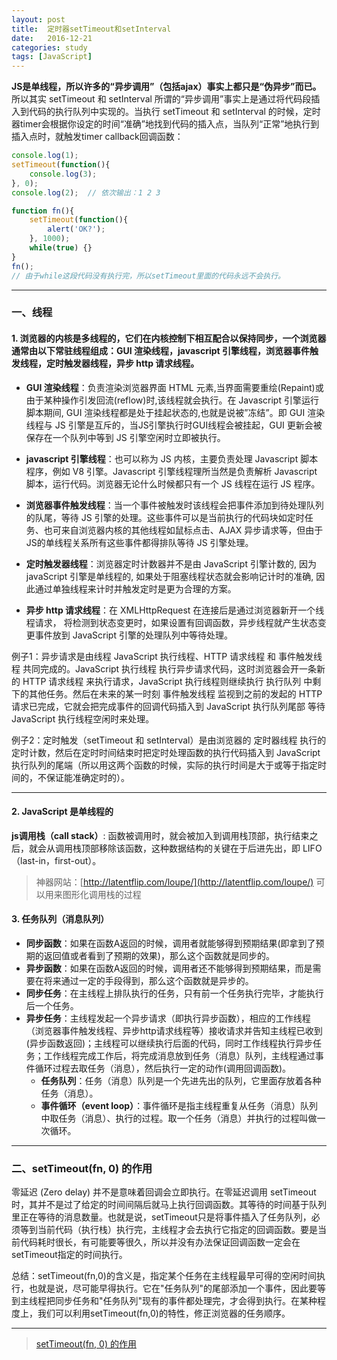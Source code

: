 ```yaml
---
layout: post
title:  定时器setTimeout和setInterval
date:   2016-12-21
categories: study
tags: [JavaScript]
---
```


__JS是单线程，所以许多的“异步调用”（包括ajax）事实上都只是“伪异步”而已。__ 所以其实 setTimeout 和 setInterval 所谓的“异步调用”事实上是通过将代码段插入到代码的执行队列中实现的。当执行 setTimeout 和 setInterval 的时候，定时器timer会根据你设定的时间“准确”地找到代码的插入点，当队列“正常”地执行到插入点时，就触发timer callback回调函数：

``` javascript
console.log(1);
setTimeout(function(){
    console.log(3);
}, 0);
console.log(2);  // 依次输出：1 2 3

function fn(){
    setTimeout(function(){
        alert('OK?');
    }, 1000);
    while(true) {}
}
fn();
// 由于while这段代码没有执行完，所以setTimeout里面的代码永远不会执行。
```

---

### 一、线程

#### 1. 浏览器的内核是多线程的，它们在内核控制下相互配合以保持同步，一个浏览器通常由以下常驻线程组成：GUI 渲染线程，javascript 引擎线程，浏览器事件触发线程，定时触发器线程，异步 http 请求线程。

+ __GUI 渲染线程__：负责渲染浏览器界面 HTML 元素,当界面需要重绘(Repaint)或由于某种操作引发回流(reflow)时,该线程就会执行。在 Javascript 引擎运行脚本期间, GUI 渲染线程都是处于挂起状态的,也就是说被”冻结”。即 GUI 渲染线程与 JS 引擎是互斥的，当JS引擎执行时GUI线程会被挂起，GUI 更新会被保存在一个队列中等到 JS 引擎空闲时立即被执行。

+ __javascript 引擎线程__：也可以称为 JS 内核，主要负责处理 Javascript 脚本程序，例如 V8 引擎。Javascript 引擎线程理所当然是负责解析 Javascript 脚本，运行代码。浏览器无论什么时候都只有一个 JS 线程在运行 JS 程序。

+ __浏览器事件触发线程__：当一个事件被触发时该线程会把事件添加到待处理队列的队尾，等待 JS 引擎的处理。这些事件可以是当前执行的代码块如定时任务、也可来自浏览器内核的其他线程如鼠标点击、AJAX 异步请求等，但由于JS的单线程关系所有这些事件都得排队等待 JS 引擎处理。

+ __定时触发器线程__：浏览器定时计数器并不是由 JavaScript 引擎计数的, 因为 javaScript 引擎是单线程的, 如果处于阻塞线程状态就会影响记计时的准确, 因此通过单独线程来计时并触发定时是更为合理的方案。

+ __异步 http 请求线程__：在 XMLHttpRequest 在连接后是通过浏览器新开一个线程请求， 将检测到状态变更时，如果设置有回调函数，异步线程就产生状态变更事件放到 JavaScript 引擎的处理队列中等待处理。


例子1：异步请求是由线程 JavaScript 执行线程、HTTP 请求线程 和 事件触发线程 共同完成的。JavaScript 执行线程 执行异步请求代码，这时浏览器会开一条新的 HTTP 请求线程 来执行请求，JavaScript 执行线程则继续执行 执行队列 中剩下的其他任务。然后在未来的某一时刻 事件触发线程 监视到之前的发起的 HTTP 请求已完成，它就会把完成事件的回调代码插入到 JavaScript 执行队列尾部 等待 JavaScript 执行线程空闲时来处理。

例子2：定时触发（setTimeout 和 setInterval）是由浏览器的 定时器线程 执行的定时计数，然后在定时时间结束时把定时处理函数的执行代码插入到 JavaScript 执行队列的尾端（所以用这两个函数的时候，实际的执行时间是大于或等于指定时间的，不保证能准确定时的）。

---

#### 2. JavaScript 是单线程的

__js调用栈（call stack）__: 函数被调用时，就会被加入到调用栈顶部，执行结束之后，就会从调用栈顶部移除该函数，这种数据结构的关键在于后进先出，即 LIFO（last-in，first-out）。

> 神器网站：[http://latentflip.com/loupe/](http://latentflip.com/loupe/) 可以用来图形化调用栈的过程

#### 3. 任务队列（消息队列）

+ __同步函数__：如果在函数A返回的时候，调用者就能够得到预期结果(即拿到了预期的返回值或者看到了预期的效果)，那么这个函数就是同步的。
+ __异步函数__：如果在函数A返回的时候，调用者还不能够得到预期结果，而是需要在将来通过一定的手段得到，那么这个函数就是异步的。
+ __同步任务__：在主线程上排队执行的任务，只有前一个任务执行完毕，才能执行后一个任务。 
+ __异步任务__：主线程发起一个异步请求（即执行异步函数），相应的工作线程（浏览器事件触发线程、异步http请求线程等）接收请求并告知主线程已收到(异步函数返回)；主线程可以继续执行后面的代码，同时工作线程执行异步任务；工作线程完成工作后，将完成消息放到任务（消息）队列，主线程通过事件循环过程去取任务（消息），然后执行一定的动作(调用回调函数)。
    - __任务队列__：任务（消息）队列是一个先进先出的队列，它里面存放着各种任务（消息）。
    - __事件循环（event loop）__：事件循环是指主线程重复从任务（消息）队列中取任务（消息）、执行的过程。取一个任务（消息）并执行的过程叫做一次循环。

---

### 二、setTimeout(fn, 0) 的作用

零延迟 (Zero delay) 并不是意味着回调会立即执行。在零延迟调用 setTimeout 时，其并不是过了给定的时间间隔后就马上执行回调函数。其等待的时间基于队列里正在等待的消息数量。也就是说，setTimeout只是将事件插入了任务队列，必须等到当前代码（执行栈）执行完，主线程才会去执行它指定的回调函数。要是当前代码耗时很长，有可能要等很久，所以并没有办法保证回调函数一定会在setTimeout指定的时间执行。

总结：setTimeout(fn,0)的含义是，指定某个任务在主线程最早可得的空闲时间执行，也就是说，尽可能早得执行。它在"任务队列"的尾部添加一个事件，因此要等到主线程把同步任务和"任务队列"现有的事件都处理完，才会得到执行。在某种程度上，我们可以利用setTimeout(fn,0)的特性，修正浏览器的任务顺序。

---

> [setTimeout(fn, 0) 的作用](http://www.toutiao.com/a6420759034094387457/)